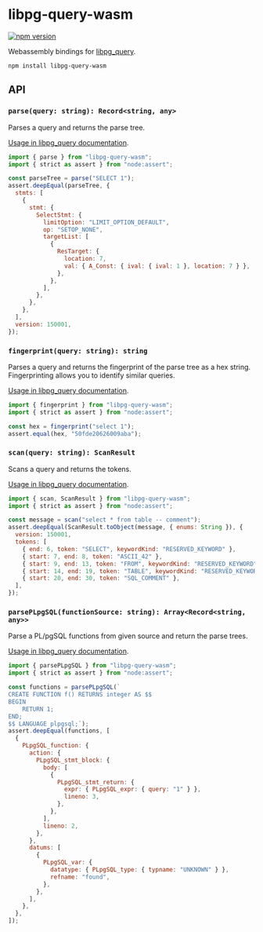 # libpg-query-wasm

[![npm version](https://badge.fury.io/js/libpg-query-wasm.svg)](https://badge.fury.io/js/libpg-query-wasm)

Webassembly bindings for [libpg_query][libpg_query].

```shell
npm install libpg-query-wasm
```

## API

<!-- !test program node --input-type=module -->

### `parse(query: string): Record<string, any>`

Parses a query and returns the parse tree.

[Usage in libpg_query documentation][usage-parse].

<!-- !test check parse -->

```js
import { parse } from "libpg-query-wasm";
import { strict as assert } from "node:assert";

const parseTree = parse("SELECT 1");
assert.deepEqual(parseTree, {
  stmts: [
    {
      stmt: {
        SelectStmt: {
          limitOption: "LIMIT_OPTION_DEFAULT",
          op: "SETOP_NONE",
          targetList: [
            {
              ResTarget: {
                location: 7,
                val: { A_Const: { ival: { ival: 1 }, location: 7 } },
              },
            },
          ],
        },
      },
    },
  ],
  version: 150001,
});
```

### `fingerprint(query: string): string`

Parses a query and returns the fingerprint of the parse tree as a hex string.
Fingerprinting allows you to identify similar queries.

[Usage in libpg_query documentation][usage-fingerprint].

<!-- !test check fingerprint -->

```js
import { fingerprint } from "libpg-query-wasm";
import { strict as assert } from "node:assert";

const hex = fingerprint("select 1");
assert.equal(hex, "50fde20626009aba");
```

### `scan(query: string): ScanResult`

Scans a query and returns the tokens.

[Usage in libpg_query documentation][usage-scan].

<!-- !test check scan -->

```js
import { scan, ScanResult } from "libpg-query-wasm";
import { strict as assert } from "node:assert";

const message = scan("select * from table -- comment");
assert.deepEqual(ScanResult.toObject(message, { enums: String }), {
  version: 150001,
  tokens: [
    { end: 6, token: "SELECT", keywordKind: "RESERVED_KEYWORD" },
    { start: 7, end: 8, token: "ASCII_42" },
    { start: 9, end: 13, token: "FROM", keywordKind: "RESERVED_KEYWORD" },
    { start: 14, end: 19, token: "TABLE", keywordKind: "RESERVED_KEYWORD" },
    { start: 20, end: 30, token: "SQL_COMMENT" },
  ],
});
```

### `parsePLpgSQL(functionSource: string): Array<Record<string, any>>`

Parse a PL/pgSQL functions from given source and return the parse trees.

[Usage in libpg_query documentation][usage-parse-plpgsql].

<!-- !test check parsePLpgSQL -->

```js
import { parsePLpgSQL } from "libpg-query-wasm";
import { strict as assert } from "node:assert";

const functions = parsePLpgSQL(`
CREATE FUNCTION f() RETURNS integer AS $$
BEGIN
    RETURN 1;
END;
$$ LANGUAGE plpgsql;`);
assert.deepEqual(functions, [
  {
    PLpgSQL_function: {
      action: {
        PLpgSQL_stmt_block: {
          body: [
            {
              PLpgSQL_stmt_return: {
                expr: { PLpgSQL_expr: { query: "1" } },
                lineno: 3,
              },
            },
          ],
          lineno: 2,
        },
      },
      datums: [
        {
          PLpgSQL_var: {
            datatype: { PLpgSQL_type: { typname: "UNKNOWN" } },
            refname: "found",
          },
        },
      ],
    },
  },
]);
```

[libpg_query]: https://github.com/pganalyze/libpg_query
[usage-parse]: https://github.com/pganalyze/libpg_query#usage-parsing-a-query
[usage-scan]:
  https://github.com/pganalyze/libpg_query#usage-scanning-a-query-into-its-tokens-using-the-postgresql-scannerlexer
[usage-fingerprint]:
  https://github.com/pganalyze/libpg_query#usage-fingerprinting-a-query
[usage-parse-plpgsql]:
  https://github.com/pganalyze/libpg_query#usage-parsing-a-plpgsql-function
